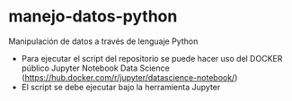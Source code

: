 # manejo-datos-python
Manipulación de datos a través de lenguaje Python

* Para ejecutar el script del repositorio se puede hacer uso del DOCKER público Jupyter Notebook Data Science (https://hub.docker.com/r/jupyter/datascience-notebook/)
* El script se debe ejecutar bajo la herramienta Jupyter

